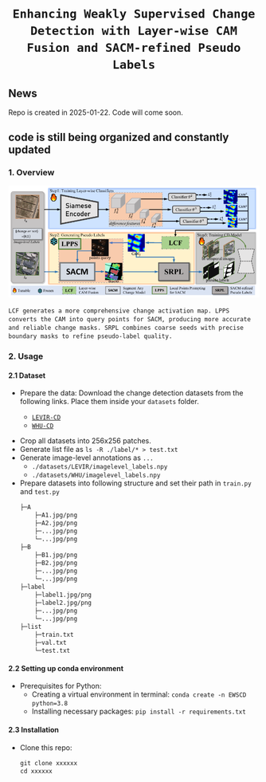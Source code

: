 # <p align=center>`Enhancing Weakly Supervised Change Detection with Layer-wise CAM Fusion and SACM-refined Pseudo Labels`</p>


## News
Repo is created in 2025-01-22. Code will come soon.

## code is still being organized and constantly updated

### 1. Overview

<p align="center">
    <img src="assest/Overview.png"/> <br />
</p>

`LCF generates a more comprehensive change activation map. LPPS converts the CAM into query points for SACM, producing more accurate and reliable change masks. SRPL combines coarse seeds with precise boundary masks to refine pseudo-label quality.` <br>

### 2. Usage
#### 2.1 Dataset
+ Prepare the data:
    Download the change detection datasets from the following links. Place them inside your `datasets` folder.

    - [`LEVIR-CD`](https://www.dropbox.com/s/18fb5jo0npu5evm/LEVIR-CD256.zip?dl=0)
    - [`WHU-CD`](https://www.dropbox.com/s/r76a00jcxp5d3hl/WHU-CD-256.zip?dl=0)
- Crop all datasets into 256x256 patches.
- Generate list file as `ls -R ./label/* > test.txt`
- Generate image-level annotations as `...`
    - `./datasets/LEVIR/imagelevel_labels.npy`
    - `./datasets/WHU/imagelevel_labels.npy`
- Prepare datasets into following structure and set their path in `train.py` and `test.py`
  ```
  ├─A
      ├─A1.jpg/png
      ├─A2.jpg/png
      ├─...jpg/png
      └─...jpg/png
  ├─B
      ├─B1.jpg/png
      ├─B2.jpg/png
      ├─...jpg/png
      └─...jpg/png
  ├─label
      ├─label1.jpg/png
      ├─label2.jpg/png
      ├─...jpg/png
      └─...jpg/png
  ├─list
      ├─train.txt
      ├─val.txt
      └─test.txt
  ```
#### 2.2 Setting up conda environment
+ Prerequisites for Python:
    - Creating a virtual environment in terminal: `conda create -n EWSCD python=3.8`
    - Installing necessary packages: `pip install -r requirements.txt `

#### 2.3 Installation
+ Clone this repo:
    ```shell
    git clone xxxxxx
    cd xxxxxx
    ```
